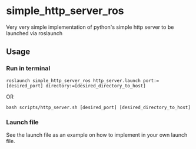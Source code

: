 # simple_http_server_ros
Very very simple implementation of python's simple http server to be launched via roslaunch

## Usage

### Run in terminal

`roslaunch simple_http_server_ros http_server.launch port:=[desired_port] directory:=[desired_directory_to_host]`

 OR

`bash scripts/http_server.sh [desired_port] [desired_directory_to_host]`

### Launch file

See the launch file as an example on how to implement in your own launch file. 

